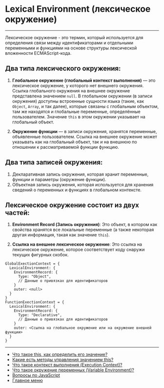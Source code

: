 # Lexical Environment (лексическое окружение)

---

Лексическое окружение - это термин, который используется для определения связи между идентификаторами и отдельными переменными и функциями на основе структуры лексической вложенности ECMAScript-кода.

## Два типа лексического окружения:

1. **Глобальное окружение (глобальный контекст выполнения)** — это лексическое окружение, у которого нет внешнего окружения. Ссылка глобального окружения на внешнее окружение представлена значением `null`. В глобальном окружении (в записи окружения) доступны встроенные сущности языка (такие, как `Object`, `Array`, и так далее), которые связаны с глобальным объектом, там же находятся и глобальные переменные, определённые пользователем. Значение `this` в этом окружении указывает на глобальный объект.

2. **Окружение функции** — в записи окружения, хранятся переменные, объявленные пользователем. Ссылка на внешнее окружение может указывать как на глобальный объект, так и на внешнюю по отношении к рассматриваемой функции функцию.

## Два типа записей окружения:

1. Декларативная запись окружения, которая хранит переменные, функции и параметры (окружение функции).
2. Объектная запись окружения, которая используется для хранения сведений о переменных и функциях в глобальном контексте.

## Лексическое окружение состоит из двух частей:

1. **Environment Record (Запись окружения)**: Это объект, в котором как свойства хранятся все локальные переменные (а также некоторая другая информация, такая как значение `this`).

2. **Ссылка на внешнее лексическое окружение**: Это ссылка на лексическое окружение, которое соответствует коду снаружи текущих фигурных скобок.

```
GlobalExectionContext = {
  LexicalEnvironment: {
    EnvironmentRecord: {
      Type: "Object",
      // Данные о привязках для идентификаторов
    }
    outer: <null>
  }
}
FunctionExectionContext = {
  LexicalEnvironment: {
    EnvironmentRecord: {
      Type: "Declarative",
      // Данные о привязках для идентификаторов
    }
    outer: <Ссылка на глобальное окружение или на окружение внешней функции>
  }
}
```

---

- [Что такое this, как определить его значение?](./this.md)
- [Какие есть методы управления значением this?](./methods.md)
- [Что такое контекст выполнения (Execution Context)?](./executionContext.md)
- [Что такое окружение переменных (Variable Environment)?](./variableEnvironment.md)
- [Вопросы по JavaScript](../javaScript.md)
- [Главное меню](../../README.md)
